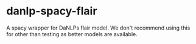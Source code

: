 # danlp-spacy-flair
A spacy wrapper for DaNLPs flair model. We don't recommend using this for other than testing as better models are available.

